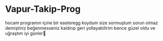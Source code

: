 # Vapur-Takip-Prog
 hocam programın içine bir easteregg koydum size sormuştum sorun olmaz demiştiniz beğenmesseniz kaldırıp geri yollayabilirim bence güzel oldu ve uğraştım iyi günler🎩
